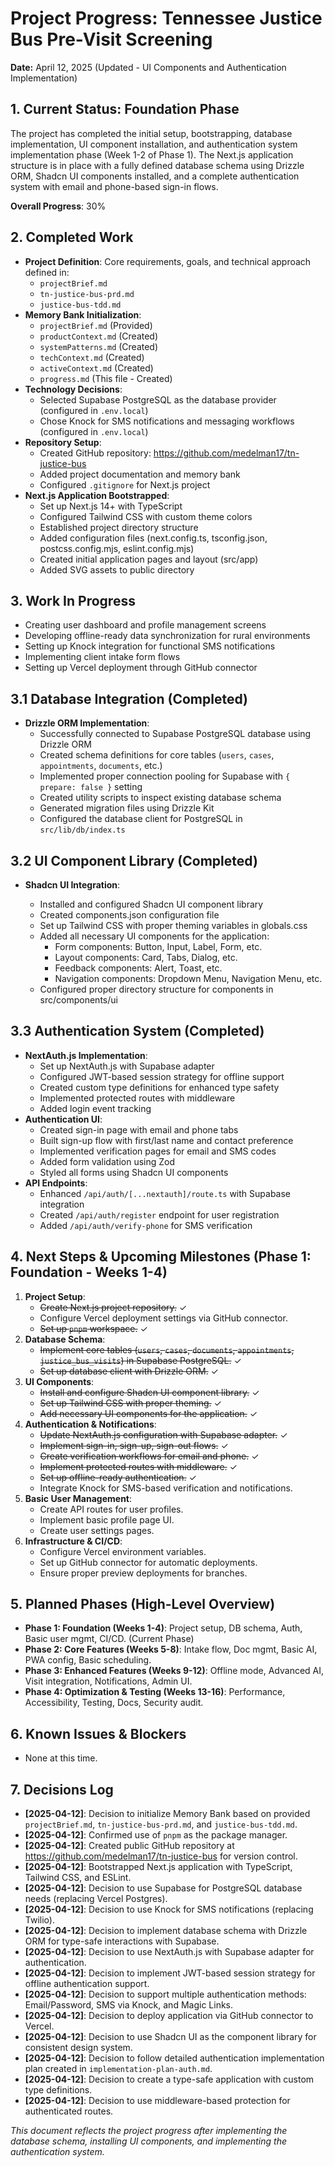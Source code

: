 # Project Progress: Tennessee Justice Bus Pre-Visit Screening

**Date:** April 12, 2025 (Updated - UI Components and Authentication Implementation)

## 1. Current Status: Foundation Phase

The project has completed the initial setup, bootstrapping, database implementation, UI component installation, and authentication system implementation phase (Week 1-2 of Phase 1). The Next.js application structure is in place with a fully defined database schema using Drizzle ORM, Shadcn UI components installed, and a complete authentication system with email and phone-based sign-in flows.

**Overall Progress**: 30%

## 2. Completed Work

- **Project Definition**: Core requirements, goals, and technical approach defined in:
  - `projectBrief.md`
  - `tn-justice-bus-prd.md`
  - `justice-bus-tdd.md`
- **Memory Bank Initialization**:
  - `projectBrief.md` (Provided)
  - `productContext.md` (Created)
  - `systemPatterns.md` (Created)
  - `techContext.md` (Created)
  - `activeContext.md` (Created)
  - `progress.md` (This file - Created)
- **Technology Decisions**:
  - Selected Supabase PostgreSQL as the database provider (configured in `.env.local`)
  - Chose Knock for SMS notifications and messaging workflows (configured in `.env.local`)
- **Repository Setup**:
  - Created GitHub repository: https://github.com/medelman17/tn-justice-bus
  - Added project documentation and memory bank
  - Configured `.gitignore` for Next.js project
- **Next.js Application Bootstrapped**:
  - Set up Next.js 14+ with TypeScript
  - Configured Tailwind CSS with custom theme colors
  - Established project directory structure
  - Added configuration files (next.config.ts, tsconfig.json, postcss.config.mjs, eslint.config.mjs)
  - Created initial application pages and layout (src/app)
  - Added SVG assets to public directory

## 3. Work In Progress

- Creating user dashboard and profile management screens
- Developing offline-ready data synchronization for rural environments
- Setting up Knock integration for functional SMS notifications
- Implementing client intake form flows
- Setting up Vercel deployment through GitHub connector

## 3.1 Database Integration (Completed)

- **Drizzle ORM Implementation**:
  - Successfully connected to Supabase PostgreSQL database using Drizzle ORM
  - Created schema definitions for core tables (`users`, `cases`, `appointments`, `documents`, etc.)
  - Implemented proper connection pooling for Supabase with `{ prepare: false }` setting
  - Created utility scripts to inspect existing database schema
  - Generated migration files using Drizzle Kit
  - Configured the database client for PostgreSQL in `src/lib/db/index.ts`

## 3.2 UI Component Library (Completed)

- **Shadcn UI Integration**:

  - Installed and configured Shadcn UI component library
  - Created components.json configuration file
  - Set up Tailwind CSS with proper theming variables in globals.css
  - Added all necessary UI components for the application:
    - Form components: Button, Input, Label, Form, etc.
    - Layout components: Card, Tabs, Dialog, etc.
    - Feedback components: Alert, Toast, etc.
    - Navigation components: Dropdown Menu, Navigation Menu, etc.
  - Configured proper directory structure for components in src/components/ui

## 3.3 Authentication System (Completed)

- **NextAuth.js Implementation**:
  - Set up NextAuth.js with Supabase adapter
  - Configured JWT-based session strategy for offline support
  - Created custom type definitions for enhanced type safety
  - Implemented protected routes with middleware
  - Added login event tracking
- **Authentication UI**:
  - Created sign-in page with email and phone tabs
  - Built sign-up flow with first/last name and contact preference
  - Implemented verification pages for email and SMS codes
  - Added form validation using Zod
  - Styled all forms using Shadcn UI components
- **API Endpoints**:
  - Enhanced `/api/auth/[...nextauth]/route.ts` with Supabase integration
  - Created `/api/auth/register` endpoint for user registration
  - Added `/api/auth/verify-phone` for SMS verification

## 4. Next Steps & Upcoming Milestones (Phase 1: Foundation - Weeks 1-4)

1.  **Project Setup**:
    - ~~Create Next.js project repository.~~ ✓
    - Configure Vercel deployment settings via GitHub connector.
    - ~~Set up `pnpm` workspace.~~ ✓
2.  **Database Schema**:
    - ~~Implement core tables (`users`, `cases`, `documents`, `appointments`, `justice_bus_visits`) in Supabase PostgreSQL.~~ ✓
    - ~~Set up database client with Drizzle ORM.~~ ✓
3.  **UI Components**:
    - ~~Install and configure Shadcn UI component library.~~ ✓
    - ~~Set up Tailwind CSS with proper theming.~~ ✓
    - ~~Add necessary UI components for the application.~~ ✓
4.  **Authentication & Notifications**:
    - ~~Update NextAuth.js configuration with Supabase adapter.~~ ✓
    - ~~Implement sign-in, sign-up, sign-out flows.~~ ✓
    - ~~Create verification workflows for email and phone.~~ ✓
    - ~~Implement protected routes with middleware.~~ ✓
    - ~~Set up offline-ready authentication.~~ ✓
    - Integrate Knock for SMS-based verification and notifications.
5.  **Basic User Management**:
    - Create API routes for user profiles.
    - Implement basic profile page UI.
    - Create user settings pages.
6.  **Infrastructure & CI/CD**:
    - Configure Vercel environment variables.
    - Set up GitHub connector for automatic deployments.
    - Ensure proper preview deployments for branches.

## 5. Planned Phases (High-Level Overview)

- **Phase 1: Foundation (Weeks 1-4)**: Project setup, DB schema, Auth, Basic user mgmt, CI/CD. (Current Phase)
- **Phase 2: Core Features (Weeks 5-8)**: Intake flow, Doc mgmt, Basic AI, PWA config, Basic scheduling.
- **Phase 3: Enhanced Features (Weeks 9-12)**: Offline mode, Advanced AI, Visit integration, Notifications, Admin UI.
- **Phase 4: Optimization & Testing (Weeks 13-16)**: Performance, Accessibility, Testing, Docs, Security audit.

## 6. Known Issues & Blockers

- None at this time.

## 7. Decisions Log

- **[2025-04-12]**: Decision to initialize Memory Bank based on provided `projectBrief.md`, `tn-justice-bus-prd.md`, and `justice-bus-tdd.md`.
- **[2025-04-12]**: Confirmed use of `pnpm` as the package manager.
- **[2025-04-12]**: Created public GitHub repository at https://github.com/medelman17/tn-justice-bus for version control.
- **[2025-04-12]**: Bootstrapped Next.js application with TypeScript, Tailwind CSS, and ESLint.
- **[2025-04-12]**: Decision to use Supabase for PostgreSQL database needs (replacing Vercel Postgres).
- **[2025-04-12]**: Decision to use Knock for SMS notifications (replacing Twilio).
- **[2025-04-12]**: Decision to implement database schema with Drizzle ORM for type-safe interactions with Supabase.
- **[2025-04-12]**: Decision to use NextAuth.js with Supabase adapter for authentication.
- **[2025-04-12]**: Decision to implement JWT-based session strategy for offline authentication support.
- **[2025-04-12]**: Decision to support multiple authentication methods: Email/Password, SMS via Knock, and Magic Links.
- **[2025-04-12]**: Decision to deploy application via GitHub connector to Vercel.
- **[2025-04-12]**: Decision to use Shadcn UI as the component library for consistent design system.
- **[2025-04-12]**: Decision to follow detailed authentication implementation plan created in `implementation-plan-auth.md`.
- **[2025-04-12]**: Decision to create a type-safe application with custom type definitions.
- **[2025-04-12]**: Decision to use middleware-based protection for authenticated routes.

_This document reflects the project progress after implementing the database schema, installing UI components, and implementing the authentication system._
